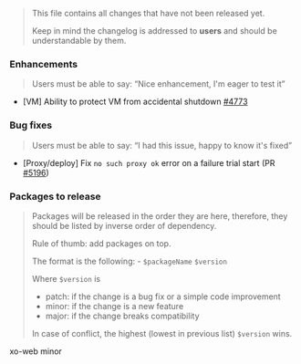 > This file contains all changes that have not been released yet.
>
> Keep in mind the changelog is addressed to **users** and should be
> understandable by them.

### Enhancements

> Users must be able to say: “Nice enhancement, I'm eager to test it”

- [VM] Ability to protect VM from accidental shutdown [#4773](https://github.com/vatesfr/xen-orchestra/issues/4773)

### Bug fixes

> Users must be able to say: “I had this issue, happy to know it's fixed”

- [Proxy/deploy] Fix `no such proxy ok` error on a failure trial start (PR [#5196](https://github.com/vatesfr/xen-orchestra/pull/5196))

### Packages to release

> Packages will be released in the order they are here, therefore, they should
> be listed by inverse order of dependency.
>
> Rule of thumb: add packages on top.
>
> The format is the following: - `$packageName` `$version`
>
> Where `$version` is
>
> - patch: if the change is a bug fix or a simple code improvement
> - minor: if the change is a new feature
> - major: if the change breaks compatibility
>
> In case of conflict, the highest (lowest in previous list) `$version` wins.

xo-web minor
